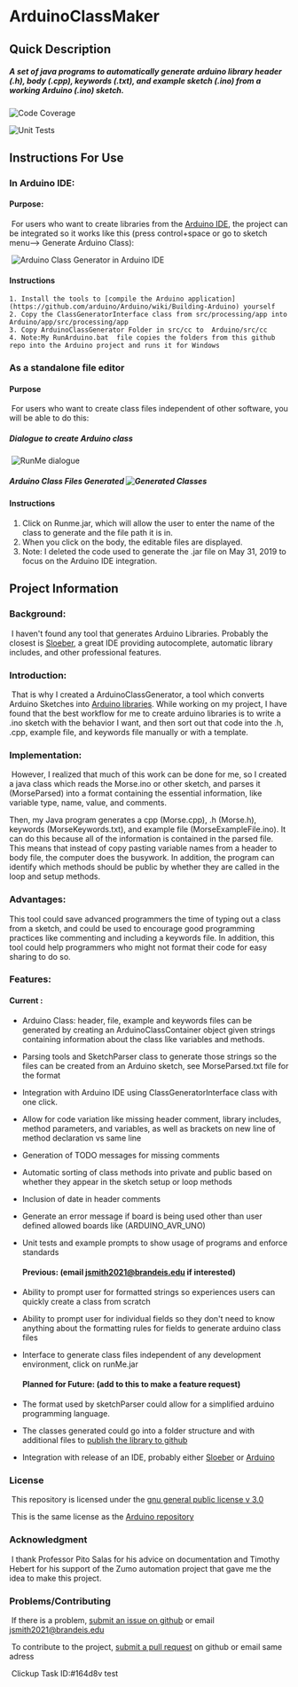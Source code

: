 ﻿# ArduinoClassMaker

## Quick Description

##### A set of java programs to automatically generate arduino library header (.h), body (.cpp), keywords (.txt), and example sketch (.ino) from a working Arduino (.ino) sketch.

![Code Coverage](codeCoverage.PNG)
	
![Unit Tests](UnitTests.PNG)

## Instructions For Use

### In Arduino IDE:

#### 		Purpose:

​		For users who want to create libraries from the [Arduino IDE](https://github.com/arduino/Arduino), the project can be integrated so it works like this (press control+space or go to sketch menu--> Generate Arduino Class):

​	![Arduino Class Generator in Arduino IDE](ArduinoClassGen.gif)

#### 	Instructions

 	1. Install the tools to [compile the Arduino application](https://github.com/arduino/Arduino/wiki/Building-Arduino) yourself
	2. Copy the ClassGeneratorInterface class from src/processing/app into Arduino/app/src/processing/app
	3. Copy ArduinoClassGenerator Folder in src/cc to  Arduino/src/cc 
	4. Note:My RunArduino.bat  file copies the folders from this github repo into the Arduino project and runs it for Windows

### As a standalone file editor

#### 		Purpose

​		For users who want to create class files independent of other software, you will be able to do this:

##### 					Dialogue to create Arduino class

​			![RunMe dialogue](RunMeDialogue.PNG)

##### 					Arduino Class Files Generated											![Generated Classes](GeneratedClasses.PNG)

#### 	Instructions

1. Click on Runme.jar, which will allow the user to enter the name of the class to generate and the file 	path it is in.
2. When you click on the body, the editable files are displayed.
3. Note: I deleted the code used to generate the .jar file on May 31, 2019 to focus on the Arduino IDE integration.

## Project Information

### **Background:** 

​	I haven't found any tool that generates Arduino Libraries. 	Probably the closest is [Sloeber](http://eclipse.baeyens.it/installAdvice.shtml), a great IDE providing autocomplete, automatic library includes, and other professional features.

### **Introduction:** 

​	That is why I created a ArduinoClassGenerator, a tool which converts Arduino Sketches into [Arduino libraries](https://www.arduino.cc/en/Hacking/LibraryTutorial). While working on my project, I have found that the best workflow for me to create arduino libraries is to write a .ino sketch with the behavior I want, and then sort out that code into the .h, .cpp, example file, and keywords file manually or with a template.

### **Implementation:** 

​	However, I realized that much of this work can be done for me, so I created a java class which reads the Morse.ino or other sketch, and parses it (MorseParsed) into a format containing the essential information, like variable type, name, value, and comments.

Then, my Java program generates a cpp (Morse.cpp), .h (Morse.h), keywords (MorseKeywords.txt), and example file (MorseExampleFile.ino). It can do this because all of the information is contained in the parsed file. This means that instead of copy pasting variable names from a header to body file, the computer does the busywork. In addition, the program can identify which methods should be public by whether they are called in the loop and setup methods.

### **Advantages:** 

This tool could save advanced programmers the time of typing out a class from a sketch, and could be used to encourage good programming practices like commenting and including a keywords file. In addition, this tool could help programmers who might not format their code for easy sharing to do so.

### **Features:** 

#### 	Current :   

- Arduino Class: header, file, example and keywords files can be generated by creating an ArduinoClassContainer object given strings containing information about the class like variables and methods. 

- Parsing tools and SketchParser class to generate those strings so the files can be created from an Arduino sketch, see MorseParsed.txt file for the format

- Integration with Arduino IDE using ClassGeneratorInterface class with one click.

- Allow for code variation like missing header comment, library includes, method parameters, and variables, as well as brackets on new line of method declaration vs same line

- Generation of TODO messages for missing comments

- Automatic sorting of class methods into private and public based on whether they appear in the sketch setup or loop methods

- Inclusion of date in header comments

- Generate an error message if board is being used other than user defined allowed boards like (ARDUINO_AVR_UNO)

- Unit tests and example prompts to show usage of programs and enforce standards

  #### Previous: (email jsmith2021@brandeis.edu if interested)

- Ability to prompt user for formatted strings so experiences users can quickly create a class from scratch

- Ability to prompt user for individual fields so they don't need to know anything about the formatting rules for fields to generate arduino class files

- Interface to generate class files independent of any development environment, click on runMe.jar

  #### Planned for Future: (add to this to make a feature request)

- The format used by sketchParser could allow for a simplified arduino programming language.

- The classes generated could go into a folder structure and with additional files to [publish the library to github](https://github.com/arduino/Arduino/wiki/Library-Manager-FAQ)

- Integration with release of an IDE, probably either [Sloeber](https://eclipse.baeyens.it/) or [Arduino](https://www.arduino.cc/en/Main/Software)

### License

​	This repository is licensed under the [gnu general public license v 3.0](https://www.gnu.org/licenses/gpl-3.0.en.html)

​	This is the same license as the [Arduino repository](https://github.com/arduino/Arduino)

### Acknowledgment

​	I thank Professor Pito Salas for his advice on documentation and Timothy Hebert for his support of the Zumo automation project that gave me the idea to make this project.

### Problems/Contributing

​	If there is a problem, [submit an issue on github](https://help.github.com/en/articles/creating-an-issue) or email jsmith2021@brandeis.edu

​	To contribute to the project, [submit a pull request](https://help.github.com/en/articles/creating-a-pull-request) on github or email same adress

​	Clickup Task ID:#164d8v test